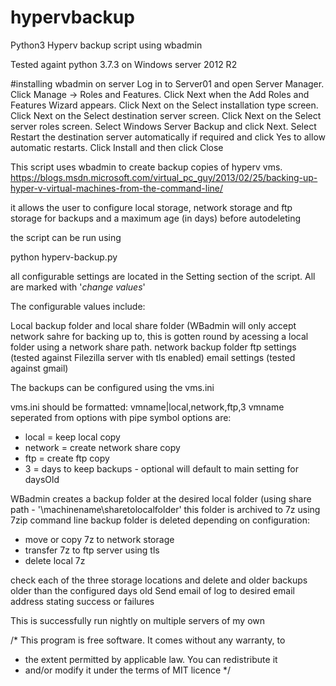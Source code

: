 # hypervbackup
Python3 Hyperv backup script using wbadmin

Tested againt python 3.7.3 on Windows server 2012 R2

#installing wbadmin on server
Log in to Server01 and open Server Manager.
Click Manage → Roles and Features.
Click Next when the Add Roles and Features Wizard appears.
Click Next on the Select installation type screen.
Click Next on the Select destination server screen.
Click Next on the Select server roles screen.
Select Windows Server Backup and click Next.
Select Restart the destination server automatically if required and click Yes to allow automatic restarts.
Click Install and then click Close

This script uses wbadmin to create backup copies of hyperv vms. 
https://blogs.msdn.microsoft.com/virtual_pc_guy/2013/02/25/backing-up-hyper-v-virtual-machines-from-the-command-line/

it allows the user to configure local storage, network storage and ftp storage for backups and a maximum age (in days) before autodeleting

the script can be run using 

python hyperv-backup.py

all configurable settings are located in the Setting section of the script. All are marked with '*change values*'

The configurable values include:

Local backup folder and local share folder (WBadmin will only accept network sahre for backing up to, this is gotten round by acessing a local folder using a network share path.
network backup folder
ftp settings (tested against Filezilla server with tls enabled)
email settings (tested against gmail)

The backups can be configured using the vms.ini

vms.ini should be formatted:
vmname|local,network,ftp,3
vmname seperated from options with pipe symbol
options are:
  - local = keep local copy
  - network = create network share copy
  - ftp = create ftp copy
  - 3 = days to keep backups - optional will default to main setting for daysOld
  
WBadmin creates a backup folder at the desired local folder (using share path - '\\machinename\sharetolocalfolder'
this folder is archived to 7z using 7zip command line
backup folder is deleted
depending on configuration:
  - move or copy 7z to network storage
  - transfer 7z to ftp server using tls
  - delete local 7z

check each of the three storage locations and delete and older backups older than the configured days old
Send email of log to desired email address stating success or failures

This is successfully run nightly on multiple servers of my own

 /* This program is free software. It comes without any warranty, to
 * the extent permitted by applicable law. You can redistribute it
 * and/or modify it under the terms of MIT licence */
